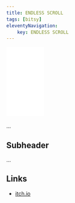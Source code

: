 ```yaml
---
title: ENDLESS SCROLL
tags: [bitsy]
eleventyNavigation:
	key: ENDLESS SCROLL
---
```


![image](/img/Emblem_White_100px.png)

...

## Subheader

...

## Links
- [itch.io](https://haraiva.itch.io)